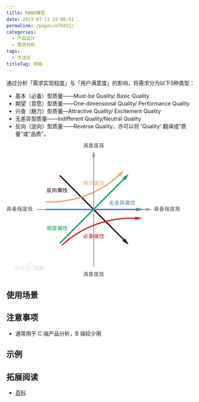 ```yaml
---
title: KANO模型
date: 2023-07-11 15:06:51
permalink: /pages/e7b932/
categories: 
  - 产品设计
  - 需求分析
tags: 
  - 方法论
titleTag: 草稿
---
```


通过分析「需求实现程度」与「用户满意度」的影响，将需求分为以下5种类型：
- 基本（必备）型质量——Must-be Quality/ Basic Quality
- 期望（意愿）型质量——One-dimensional Quality/ Performance Quality
- 兴奋（魅力）型质量—Attractive Quality/ Excitement Quality
- 无差异型质量——Indifferent Quality/Neutral Quality
- 反向（逆向）型质量——Reverse Quality，亦可以将 'Quality' 翻译成“质量”或“品质”。

![Alt text](../../@assets/img/image-8.png)

## 使用场景

## 注意事项

- 通常用于 C 端产品分析，B 端较少用

## 示例

## 拓展阅读
- [百科](https://baike.baidu.com/item/KANO%20%E6%A8%A1%E5%9E%8B/19907824)